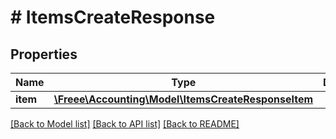# # ItemsCreateResponse

## Properties

Name | Type | Description | Notes
------------ | ------------- | ------------- | -------------
**item** | [**\Freee\Accounting\Model\ItemsCreateResponseItem**](ItemsCreateResponseItem.md) |  | 

[[Back to Model list]](../../README.md#documentation-for-models) [[Back to API list]](../../README.md#documentation-for-api-endpoints) [[Back to README]](../../README.md)



